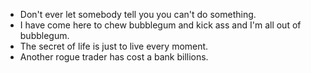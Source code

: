 - Don't ever let somebody tell you you can't do something.
- I have come here to chew bubblegum and kick ass and I'm all out of bubblegum.
- The secret of life is just to live every moment.
- Another rogue trader has cost a bank billions.